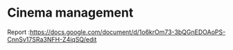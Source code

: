 # Cinema management
Report :https://docs.google.com/document/d/1o6krOm73-3bQGnEDOAoPS-CnnSv17SRa3NFH-Z4iqSQ/edit
